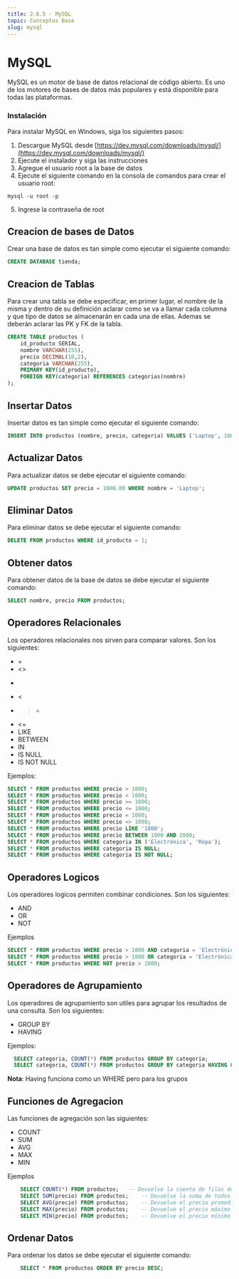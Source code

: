 ```yaml
---
title: 2.6.5 - MySQL
topic: Conceptos Base
slug: mysql
---
```


# MySQL

MySQL es un motor de base de datos relacional de código abierto. Es uno de los motores de bases de datos más populares y está disponible para todas las plataformas.

### Instalación

Para instalar MySQL en Windows, siga los siguientes pasos:

1. Descargue MySQL desde [https://dev.mysql.com/downloads/mysql/](https://dev.mysql.com/downloads/mysql/)
2. Ejecute el instalador y siga las instrucciones
3. Agregue el usuario root a la base de datos
4. Ejecute el siguiente comando en la consola de comandos para crear el usuario root:

```
mysql -u root -p
```

5. Ingrese la contraseña de root

## Creacion de bases de Datos

Crear una base de datos es tan simple como ejecutar el siguiente comando:

```sql
CREATE DATABASE tienda;
```

## Creacion de Tablas

Para crear una tabla se debe especificar, en primer lugar, el nombre de la misma y dentro de su definición aclarar como se va a llamar cada columna y que tipo de datos se almacenarán en cada una de ellas.
Ademas se deberán aclarar las PK y FK de la tabla.

```sql
CREATE TABLE productos (
    id_producto SERIAL,
    nombre VARCHAR(255),
    precio DECIMAL(10,2),
    categoria VARCHAR(255),
    PRIMARY KEY(id_producto),
    FOREIGN KEY(categoria) REFERENCES categorias(nombre)
);
```

## Insertar Datos

Insertar datos es tan simple como ejecutar el siguiente comando:

```sql
INSERT INTO productos (nombre, precio, categoria) VALUES ('Laptop', 1000.00, 'Electrónica');
```

## Actualizar Datos

Para actualizar datos se debe ejecutar el siguiente comando:

```sql
UPDATE productos SET precio = 1000.00 WHERE nombre = 'Laptop';
```

## Eliminar Datos

Para eliminar datos se debe ejecutar el siguiente comando:

```sql
DELETE FROM productos WHERE id_producto = 1;
```

## Obtener datos

Para obtener datos de la base de datos se debe ejecutar el siguiente comando:

```sql
SELECT nombre, precio FROM productos;
```

## Operadores Relacionales

Los operadores relacionales nos sirven para comparar valores. Son los siguientes:

- =
- <>
- >
- <
- > =
- <=
- LIKE
- BETWEEN
- IN
- IS NULL
- IS NOT NULL

Ejemplos:

```sql
SELECT * FROM productos WHERE precio > 1000;
SELECT * FROM productos WHERE precio < 1000;
SELECT * FROM productos WHERE precio >= 1000;
SELECT * FROM productos WHERE precio <= 1000;
SELECT * FROM productos WHERE precio = 1000;
SELECT * FROM productos WHERE precio <> 1000;
SELECT * FROM productos WHERE precio LIKE '1000';
SELECT * FROM productos WHERE precio BETWEEN 1000 AND 2000;
SELECT * FROM productos WHERE categoria IN ('Electrónica', 'Ropa');
SELECT * FROM productos WHERE categoria IS NULL;
SELECT * FROM productos WHERE categoria IS NOT NULL;
```

## Operadores Logicos

Los operadores logicos permiten combinar condiciones. Son los siguientes:

- AND
- OR
- NOT

Ejemplos

```sql
SELECT * FROM productos WHERE precio > 1000 AND categoria = 'Electrónica';
SELECT * FROM productos WHERE precio > 1000 OR categoria = 'Electrónica';
SELECT * FROM productos WHERE NOT precio > 1000;
```

## Operadores de Agrupamiento

Los operadores de agrupamiento son utiles para agrupar los resultados de una consulta. Son los siguientes:

- GROUP BY
- HAVING

Ejemplos:

```sql
  SELECT categoria, COUNT(*) FROM productos GROUP BY categoria;
  SELECT categoria, COUNT(*) FROM productos GROUP BY categoria HAVING COUNT(*) > 1;
```

**Nota**: Having funciona como un WHERE pero para los grupos

## Funciones de Agregacion

Las funciones de agregación son las siguientes:

- COUNT
- SUM
- AVG
- MAX
- MIN

Ejemplos

```sql
    SELECT COUNT(*) FROM productos;   -- Devuelve la cuenta de filas de la tabla productos
    SELECT SUM(precio) FROM productos;    -- Devuelve la suma de todos los precios
    SELECT AVG(precio) FROM productos;    -- Devuelve el precio promedio
    SELECT MAX(precio) FROM productos;    -- Devuelve el precio máximo
    SELECT MIN(precio) FROM productos;    -- Devuelve el precio mínimo
```

## Ordenar Datos

Para ordenar los datos se debe ejecutar el siguiente comando:

```sql
    SELECT * FROM productos ORDER BY precio DESC;
```
